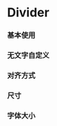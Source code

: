 # Divider

### 基本使用

<code src="./document/basic.tsx"></code>

### 无文字自定义

<code src="./document/basicNoContent.tsx"></code>

### 对齐方式

<code src="./document/basicSize.tsx"></code>

### 尺寸

<code src="./document/size.tsx"></code>

### 字体大小

<code src="./document/fontSize.tsx"></code>
